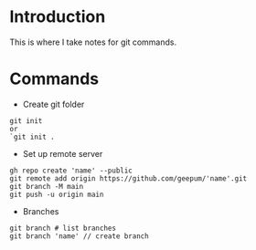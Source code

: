 # Introduction

This is where I take notes for git commands.

# Commands

- Create git folder
```
git init
or
`git init .
```

- Set up remote server
```
gh repo create 'name' --public
git remote add origin https://github.com/geepum/'name'.git
git branch -M main
git push -u origin main
```

- Branches
```
git branch # list branches
git branch 'name' // create branch
```
